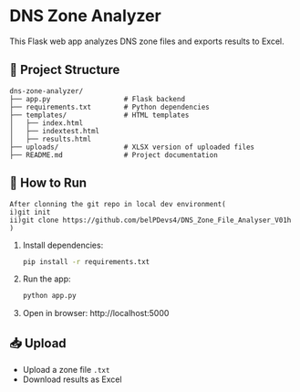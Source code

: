 # DNS Zone Analyzer

This Flask web app analyzes DNS zone files and exports results to Excel.

## 📂 Project Structure
```
dns-zone-analyzer/
├── app.py                  # Flask backend
├── requirements.txt        # Python dependencies
├── templates/              # HTML templates
│   ├── index.html
│   ├── indextest.html
│   ├── results.html
├── uploads/                # XLSX version of uploaded files
├── README.md               # Project documentation
```

## 🚀 How to Run
```
After clonning the git repo in local dev environment(
i)git init
ii)git clone https://github.com/belPDevs4/DNS_Zone_File_Analyser_V01h
)
```
1. Install dependencies:
   ```bash
   pip install -r requirements.txt
   ```
2. Run the app:
   ```bash
   python app.py
   ```
3. Open in browser: http://localhost:5000

## 📥 Upload
- Upload a zone file `.txt`
- Download results as Excel

